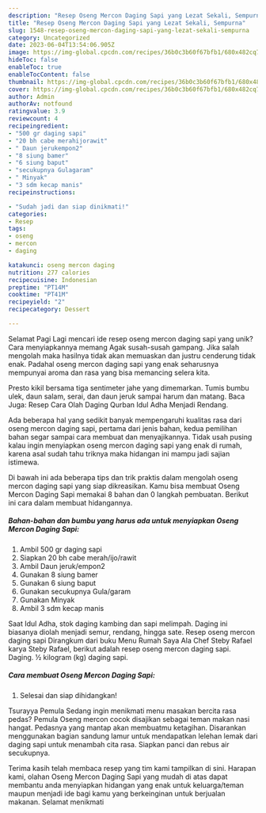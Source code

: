 ```yaml
---
description: "Resep Oseng Mercon Daging Sapi yang Lezat Sekali, Sempurna"
title: "Resep Oseng Mercon Daging Sapi yang Lezat Sekali, Sempurna"
slug: 1548-resep-oseng-mercon-daging-sapi-yang-lezat-sekali-sempurna
category: Uncategorized
date: 2023-06-04T13:54:06.905Z
image: https://img-global.cpcdn.com/recipes/36b0c3b60f67bfb1/680x482cq70/oseng-mercon-daging-sapi-foto-resep-utama.jpg
hideToc: false
enableToc: true
enableTocContent: false
thumbnail: https://img-global.cpcdn.com/recipes/36b0c3b60f67bfb1/680x482cq70/oseng-mercon-daging-sapi-foto-resep-utama.jpg
cover: https://img-global.cpcdn.com/recipes/36b0c3b60f67bfb1/680x482cq70/oseng-mercon-daging-sapi-foto-resep-utama.jpg
author: Admin
authorAv: notfound
ratingvalue: 3.9
reviewcount: 4
recipeingredient:
- "500 gr daging sapi"
- "20 bh cabe merahijorawit"
- " Daun jerukempon2"
- "8 siung bamer"
- "6 siung baput"
- "secukupnya Gulagaram"
- " Minyak"
- "3 sdm kecap manis"
recipeinstructions:

- "Sudah jadi dan siap dinikmati!"
categories:
- Resep
tags:
- oseng
- mercon
- daging

katakunci: oseng mercon daging 
nutrition: 277 calories
recipecuisine: Indonesian
preptime: "PT14M"
cooktime: "PT41M"
recipeyield: "2"
recipecategory: Dessert

---
```



Selamat Pagi Lagi mencari ide resep oseng mercon daging sapi yang unik? Cara menyiapkannya memang Agak susah-susah gampang. Jika salah mengolah maka hasilnya tidak akan memuaskan dan justru cenderung tidak enak. Padahal oseng mercon daging sapi yang enak seharusnya mempunyai aroma dan rasa yang bisa memancing selera kita.


Presto kikil bersama tiga sentimeter jahe yang dimemarkan. Tumis bumbu ulek, daun salam, serai, dan daun jeruk sampai harum dan matang. Baca Juga: Resep Cara Olah Daging Qurban Idul Adha Menjadi Rendang.

Ada beberapa hal yang sedikit banyak mempengaruhi kualitas rasa dari oseng mercon daging sapi, pertama dari jenis bahan, kedua pemilihan bahan segar sampai cara membuat dan menyajikannya. Tidak usah pusing kalau ingin menyiapkan oseng mercon daging sapi yang enak di rumah, karena asal sudah tahu triknya maka hidangan ini mampu jadi sajian istimewa.


Di bawah ini ada beberapa tips dan trik praktis dalam mengolah oseng mercon daging sapi yang siap dikreasikan. Kamu bisa membuat Oseng Mercon Daging Sapi memakai 8 bahan dan 0 langkah pembuatan. Berikut ini cara dalam membuat hidangannya.

<!--inarticleads1-->

##### Bahan-bahan dan bumbu yang harus ada untuk menyiapkan Oseng Mercon Daging Sapi:

1. Ambil 500 gr daging sapi
1. Siapkan 20 bh cabe merah/ijo/rawit
1. Ambil  Daun jeruk/empon2
1. Gunakan 8 siung bamer
1. Gunakan 6 siung baput
1. Gunakan secukupnya Gula/garam
1. Gunakan  Minyak
1. Ambil 3 sdm kecap manis


Saat Idul Adha, stok daging kambing dan sapi melimpah. Daging ini biasanya diolah menjadi semur, rendang, hingga sate. Resep oseng mercon daging sapi Dirangkum dari buku Menu Rumah Saya Ala Chef Steby Rafael karya Steby Rafael, berikut adalah resep oseng mercon daging sapi. Daging. ½ kilogram (kg) daging sapi. 

<!--inarticleads2-->

##### Cara membuat Oseng Mercon Daging Sapi:


1. Selesai dan siap dihidangkan!

Tsurayya Pemula Sedang ingin menikmati menu masakan bercita rasa pedas? Pemula Oseng mercon cocok disajikan sebagai teman makan nasi hangat. Pedasnya yang mantap akan membuatmu ketagihan. Disarankan menggunakan bagian sandung lamur untuk mendapatkan lelehan lemak dari daging sapi untuk menambah cita rasa. Siapkan panci dan rebus air secukupnya. 

Terima kasih telah membaca resep yang tim kami tampilkan di sini. Harapan kami, olahan Oseng Mercon Daging Sapi yang mudah di atas dapat membantu anda menyiapkan hidangan yang enak untuk keluarga/teman maupun menjadi ide bagi kamu yang berkeinginan untuk berjualan makanan. Selamat menikmati
